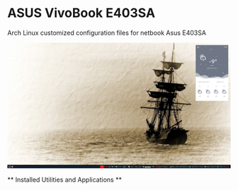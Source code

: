 # ASUS VivoBook E403SA
Arch Linux customized configuration files for netbook Asus E403SA

![alt text](/Screenshot_2018-Feb-07_17:43:12.png "Arch Linux on Asus E403SA")

** Installed Utilities and Applications **
